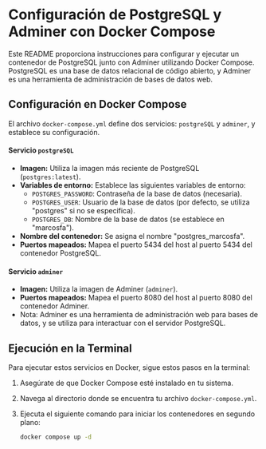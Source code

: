 # Configuración de PostgreSQL y Adminer con Docker Compose

Este README proporciona instrucciones para configurar y ejecutar un contenedor de PostgreSQL junto con Adminer utilizando Docker Compose. PostgreSQL es una base de datos relacional de código abierto, y Adminer es una herramienta de administración de bases de datos web.

## Configuración en Docker Compose

El archivo `docker-compose.yml` define dos servicios: `postgreSQL` y `adminer`, y establece su configuración.

#### Servicio `postgreSQL`

- **Imagen:** Utiliza la imagen más reciente de PostgreSQL (`postgres:latest`).
- **Variables de entorno:** Establece las siguientes variables de entorno:
  - `POSTGRES_PASSWORD`: Contraseña de la base de datos (necesaria).
  - `POSTGRES_USER`: Usuario de la base de datos (por defecto, se utiliza "postgres" si no se especifica).
  - `POSTGRES_DB`: Nombre de la base de datos (se establece en "marcosfa").
- **Nombre del contenedor:** Se asigna el nombre "postgres_marcosfa".
- **Puertos mapeados:** Mapea el puerto 5434 del host al puerto 5434 del contenedor PostgreSQL.

#### Servicio `adminer`

- **Imagen:** Utiliza la imagen de Adminer (`adminer`).
- **Puertos mapeados:** Mapea el puerto 8080 del host al puerto 8080 del contenedor Adminer.
- Nota: Adminer es una herramienta de administración web para bases de datos, y se utiliza para interactuar con el servidor PostgreSQL.

## Ejecución en la Terminal

Para ejecutar estos servicios en Docker, sigue estos pasos en la terminal:

1. Asegúrate de que Docker Compose esté instalado en tu sistema.

2. Navega al directorio donde se encuentra tu archivo `docker-compose.yml`.

3. Ejecuta el siguiente comando para iniciar los contenedores en segundo plano:

   ```bash
   docker compose up -d
